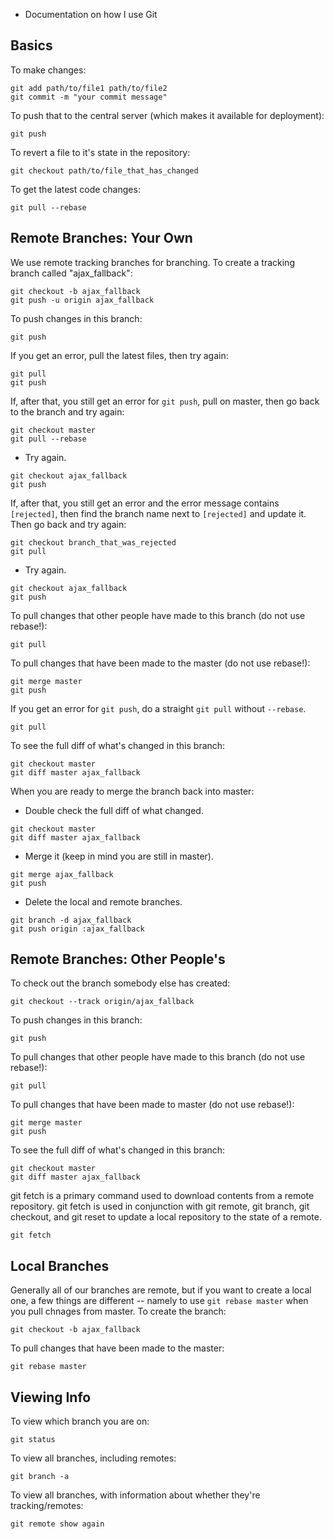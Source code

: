 - Documentation on how I use Git
## Basics
To make changes:
```
git add path/to/file1 path/to/file2
git commit -m "your commit message"
```
To push that to the central server (which makes it available for deployment):
```
git push
```
To revert a file to it's state in the repository:
```
git checkout path/to/file_that_has_changed
```
To get the latest code changes:
```
git pull --rebase
```

## Remote Branches: Your Own
We use remote tracking branches for branching.
To create a tracking branch called "ajax_fallback":
```
git checkout -b ajax_fallback
git push -u origin ajax_fallback
```
To push changes in this branch:
```
git push
```
If you get an error, pull the latest files, then try again:
```
git pull
git push
```
If, after that, you still get an error for `git push`, pull on master, then go 
back to the branch and try again:
```
git checkout master
git pull --rebase
```
- Try again.
```
git checkout ajax_fallback
git push
```
If, after that, you still get an error and the error message contains `[rejected]`,
then find the branch name next to `[rejected]` and update it. Then go back 
and try again:
```
git checkout branch_that_was_rejected
git pull
```
- Try again.
```
git checkout ajax_fallback
git push
```
To pull changes that other people have made to this branch (do not use rebase!):
```
git pull
```
To pull changes that have been made to the master (do not use rebase!):
```
git merge master
git push
```
If you get an error for `git push`, do a straight `git pull` without `--rebase`.
```
git pull
```
To see the full diff of what's changed in this branch:
```
git checkout master
git diff master ajax_fallback
```
When you are ready to merge the branch back into master:
- Double check the full diff of what changed.
```
git checkout master
git diff master ajax_fallback
```
- Merge it (keep in mind you are still in master).
```
git merge ajax_fallback
git push
```
- Delete the local and remote branches.
```
git branch -d ajax_fallback
git push origin :ajax_fallback
```

## Remote Branches: Other People's
To check out the branch somebody else has created:
```
git checkout --track origin/ajax_fallback
```
To push changes in this branch:
```
git push
```
To pull changes that other people have made to this branch (do not use rebase!):
```
git pull
```
To pull changes that have been made to master (do not use rebase!):
```
git merge master
git push
```
To see the full diff of what's changed in this branch:
```
git checkout master
git diff master ajax_fallback
```

git fetch is a primary command used to download contents from a remote repository. git fetch is used in conjunction with git remote, git branch, git checkout, and git reset to update a local repository to the state of a remote. 
```
git fetch
```

## Local Branches
Generally all of our branches are remote, but if you want to create a local one,
a few things are different -- namely to use `git rebase master` when you 
pull chnages from master.
To create the branch:
```
git checkout -b ajax_fallback
```
To pull changes that have been made to the master:
```
git rebase master
```


## Viewing Info
To view which branch you are on:
```
git status
```
To view all branches, including remotes:
```
git branch -a
```
To view all branches, with information about whether they're tracking/remotes:
```
git remote show again
```

